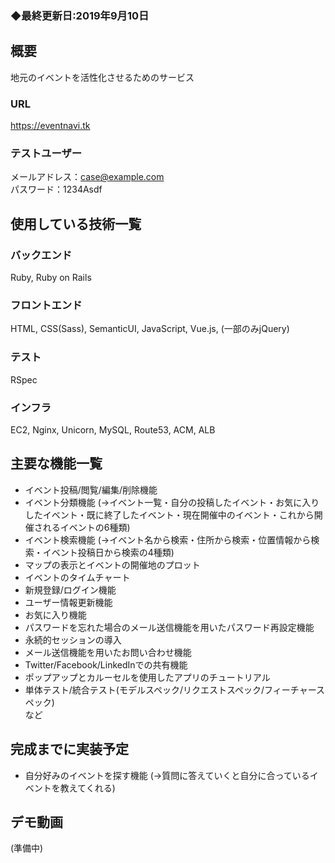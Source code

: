 ### ◆最終更新日:2019年9月10日

## 概要
地元のイベントを活性化させるためのサービス
### URL
https://eventnavi.tk
### テストユーザー
メールアドレス：case@example.com  
パスワード：1234Asdf

## 使用している技術一覧
### バックエンド
Ruby, Ruby on Rails
### フロントエンド
HTML, CSS(Sass), SemanticUI, JavaScript, Vue.js, (一部のみjQuery)
### テスト
RSpec
### インフラ
EC2, Nginx, Unicorn, MySQL, Route53, ACM, ALB

## 主要な機能一覧
* イベント投稿/閲覧/編集/削除機能
* イベント分類機能
  (→イベント一覧・自分の投稿したイベント・お気に入りしたイベント・既に終了したイベント・現在開催中のイベント・これから開催されるイベントの6種類)
* イベント検索機能
  (→イベント名から検索・住所から検索・位置情報から検索・イベント投稿日から検索の4種類)
* マップの表示とイベントの開催地のプロット
* イベントのタイムチャート
* 新規登録/ログイン機能
* ユーザー情報更新機能
* お気に入り機能
* パスワードを忘れた場合のメール送信機能を用いたパスワード再設定機能
* 永続的セッションの導入
* メール送信機能を用いたお問い合わせ機能
* Twitter/Facebook/LinkedInでの共有機能
* ポップアップとカルーセルを使用したアプリのチュートリアル
* 単体テスト/統合テスト(モデルスペック/リクエストスペック/フィーチャースペック)  
など

## 完成までに実装予定
* 自分好みのイベントを探す機能
  (→質問に答えていくと自分に合っているイベントを教えてくれる)

## デモ動画
(準備中)

